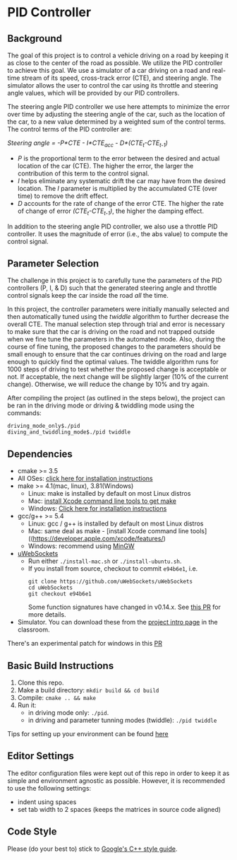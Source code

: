 # PID Controller

## Background
The goal of this project is to control a vehicle driving on a road by keeping it as close to the center of the road as possible. We utilize the PID controller to achieve this goal. We use a simulator of a car driving on a road and real-time stream of its speed, cross-track error (CTE), and steering angle. The simulator allows the user to control the car using its throttle and steering angle values, which will be provided by our PID controllers.

The steering angle PID controller we use here attempts to minimize the error over time by adjusting the steering angle of the car, such as the location of the car, to a new value determined by a weighted sum of the control terms. The control terms of the PID controller are:

*Steering angle = -P\*CTE - I\*CTE<sub>acc</sub> - D\*(CTE<sub>t</sub>-CTE<sub>t-1</sub>)*

* *P* is the proportional term to the error between the desired and actual location of the car (CTE). The higher the error, the larger the contribution of this term to the control signal.
* *I* helps eliminate any systematic drift the car may have from the desired location. The *I* parameter is multiplied by the accumulated CTE (over time) to remove the drift effect.
* *D* accounts for the rate of change of the error CTE. The higher the rate of change of error *(CTE<sub>t</sub>-CTE<sub>t-1</sub>)*, the higher the damping effect.

In addition to the steering angle PID controller, we also use a throttle PID controller. It uses the magnitude of error (i.e., the abs value) to compute the control signal.

## Parameter Selection
The challenge in this project is to carefully tune the parameters of the PID controllers (P, I, & D) such that the generated steering angle and throttle control signals keep the car inside the road *all* the time. 

In this project, the controller parameters were initially manually selected and then automatically tuned using the *twiddle* algorithm to further decrease the overall CTE. The manual selection step through trial and error is necessary to make sure that the car is driving on the road and not trapped outside when we fine tune the parameters in the automated mode. Also, during the course of fine tuning, the proposed changes to the parameters should be small enough to ensure that the car continues driving on the road and large enough to quickly find the optimal values. The twiddle algorithm runs for 1000 steps of driving to test whether the proposed change is acceptable or not. If acceptable, the next change will be slightly larger (10% of the current change). Otherwise, we will reduce the change by 10% and try again.

After compiling the project (as outlined in the steps below), the project can be ran in the driving mode or driving & twiddling mode using the commands:
```
driving_mode_only$./pid 
diving_and_twiddling_mode$./pid twiddle
```
  


## Dependencies

* cmake >= 3.5
 * All OSes: [click here for installation instructions](https://cmake.org/install/)
* make >= 4.1(mac, linux), 3.81(Windows)
  * Linux: make is installed by default on most Linux distros
  * Mac: [install Xcode command line tools to get make](https://developer.apple.com/xcode/features/)
  * Windows: [Click here for installation instructions](http://gnuwin32.sourceforge.net/packages/make.htm)
* gcc/g++ >= 5.4
  * Linux: gcc / g++ is installed by default on most Linux distros
  * Mac: same deal as make - [install Xcode command line tools]((https://developer.apple.com/xcode/features/)
  * Windows: recommend using [MinGW](http://www.mingw.org/)
* [uWebSockets](https://github.com/uWebSockets/uWebSockets)
  * Run either `./install-mac.sh` or `./install-ubuntu.sh`.
  * If you install from source, checkout to commit `e94b6e1`, i.e.
    ```
    git clone https://github.com/uWebSockets/uWebSockets 
    cd uWebSockets
    git checkout e94b6e1
    ```
    Some function signatures have changed in v0.14.x. See [this PR](https://github.com/udacity/CarND-MPC-Project/pull/3) for more details.
* Simulator. You can download these from the [project intro page](https://github.com/udacity/self-driving-car-sim/releases) in the classroom.

There's an experimental patch for windows in this [PR](https://github.com/udacity/CarND-PID-Control-Project/pull/3)

## Basic Build Instructions

1. Clone this repo.
2. Make a build directory: `mkdir build && cd build`
3. Compile: `cmake .. && make`
4. Run it:
    * in driving mode only: `./pid`.
    * in driving and parameter tunning modes (twiddle): `./pid twiddle` 

Tips for setting up your environment can be found [here](https://classroom.udacity.com/nanodegrees/nd013/parts/40f38239-66b6-46ec-ae68-03afd8a601c8/modules/0949fca6-b379-42af-a919-ee50aa304e6a/lessons/f758c44c-5e40-4e01-93b5-1a82aa4e044f/concepts/23d376c7-0195-4276-bdf0-e02f1f3c665d)

## Editor Settings

The editor configuration files were kept out of this repo in order to
keep it as simple and environment agnostic as possible. However, it is recommended to use the following settings:

* indent using spaces
* set tab width to 2 spaces (keeps the matrices in source code aligned)

## Code Style

Please (do your best to) stick to [Google's C++ style guide](https://google.github.io/styleguide/cppguide.html).



